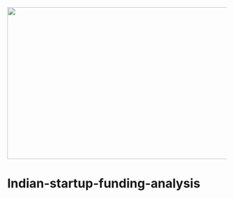 <img src="https://github.com/pk-aduyaw/Indian-startup-funding-analysis/assets/148882212/d852a4cb-bd2d-4363-ae51-7239b0c2055c" height=350 width=1000>

# Indian-startup-funding-analysis
